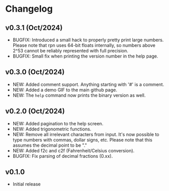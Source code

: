 # Changelog

## v0.3.1 (Oct/2024)

- BUGFIX: Introduced a small hack to properly pretty print large numbers.
  Please note that rpn uses 64-bit floats internally, so numbers above 2^53
  cannot be reliably represented with full precision.
- BUGFIX: Small fix when printing the version number in the help page.

## v0.3.0 (Oct/2024)

- NEW: Added comment support. Anything starting with '#' is a comment.
- NEW: Added a demo GIF to the main github page.
- NEW: The `help` command now prints the binary version as well.

## v0.2.0 (Oct/2024)

- NEW: Added pagination to the help screen.
- NEW: Added trigonometric functions.
- NEW: Remove all irrelevant characters from input. It's now possible to type numbers with
  commas, dollar signs, etc. Please note that this assumes the decimal point to be "."
- NEW: Added f2c and c2f (Fahrenheit/Celsius conversion).
- BUGFIX: Fix parsing of decimal fractions (0.xx).

## v0.1.0

- Initial release
